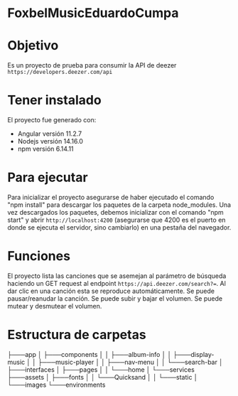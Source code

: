 # FoxbelMusicEduardoCumpa

# Objetivo
Es un proyecto de prueba para consumir la API de deezer `https://developers.deezer.com/api`

# Tener instalado
El proyecto fue generado con:
 - Angular versión 11.2.7
 - Nodejs versión 14.16.0
 - npm versión 6.14.11

# Para ejecutar
Para inicializar el proyecto asegurarse de haber ejecutado el comando "npm install" para descargar los paquetes de la carpeta node_modules.
Una vez descargados los paquetes, debemos inicializar con el comando "npm start" y abrir `http://localhost:4200` (asegurarse que 4200 es el puerto en donde se ejecuta el servidor, sino cambiarlo) en una pestaña del navegador.

# Funciones
El proyecto lista las canciones que se asemejan al parámetro de búsqueda haciendo un GET request al endpoint `https://api.deezer.com/search?=`.
Al dar clic en una canción esta se reproduce automáticamente.
Se puede pausar/reanudar la canción.
Se puede subir y bajar el volumen.
Se puede mutear y desmutear el volumen.

# Estructura de carpetas
├───app
│   ├───components
│   │   ├───album-info
│   │   ├───display-music
│   │   ├───music-player
│   │   ├───nav-menu
│   │   └───search-bar
│   ├───interfaces
│   ├───pages
│   │   └───home
│   └───services
├───assets
│   ├───fonts
│   │   └───Quicksand
│   │       └───static
│   └───images
└───environments